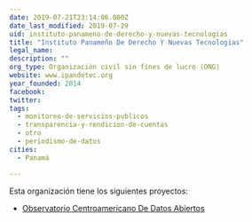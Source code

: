 ```yaml
---
date: 2019-07-21T23:14:06.000Z
date_last_modified: 2019-07-29
uid: instituto-panameno-de-derecho-y-nuevas-tecnologias
title: "Instituto Panameño De Derecho Y Nuevas Tecnologías"
legal_name: 
description: ""
org_type: Organización civil sin fines de lucro (ONG)
website: www.ipandetec.org
year_founded: 2014
facebook: 
twitter: 
tags:
  - monitoreo-de-servicios-publicos
  - transparencia-y-rendicion-de-cuentas
  - otro
  - periodismo-de-datos
cities: 
  - Panamá

---
```


Esta organización tiene los siguientes proyectos:

- [Observatorio Centroamericano De Datos Abiertos](/proyectos/observatorio-centroamericano-de-datos-abiertos)
